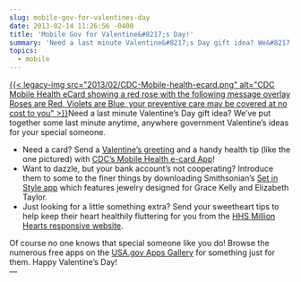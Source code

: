 ```yaml
---
slug: mobile-gov-for-valentines-day
date: 2013-02-14 11:26:56 -0400
title: 'Mobile Gov for Valentine&#8217;s Day!'
summary: 'Need a last minute Valentine&#8217;s Day gift idea? We&#8217;ve put together some last minute anytime, anywhere government Valentine&#8217;s ideas for your special'
topics:
  - mobile
---
```


[{{< legacy-img src="2013/02/CDC-Mobile-health-ecard.png" alt="CDC Mobile Health eCard showing a red rose with the following message overlay Roses are Red, Violets are Blue, your preventive care may be covered at no cost to you" >}}](https://s3.amazonaws.com/digitalgov/_legacy-img/2013/02/CDC-Mobile-health-ecard.png)Need a last minute Valentine&#8217;s Day gift idea? We&#8217;ve put together some last minute anytime, anywhere government Valentine&#8217;s ideas for your special someone.

  * Need a card? Send a [Valentine&#8217;s greeting](http://t.cdc.gov/ecards/browse.aspx?category=216) and a handy health tip (like the one pictured) with [CDC&#8217;s Mobile Health e-card App](http://www.cdc.gov/mobile/iPhoneApps/promos/mobile_applications.html)!
  * Want to dazzle,  but your bank account&#8217;s not cooperating? Introduce them to some to the finer things by downloading Smithsonian&#8217;s [Set in Style app](http://staging.apps.usa.gov/set-in-style.shtml) which features jewelry designed for Grace Kelly and Elizabeth Taylor.
  * Just looking for a little something extra? Send your sweetheart tips to help keep their heart healthily fluttering for you from the [HHS Million Hearts responsive website](http://millionhearts.hhs.gov/index.html).

<div>
  Of course no one knows that special someone like you do! Browse the numerous free apps on the <a href="http://apps.usa.gov/">USA.gov Apps Gallery</a> for something  just for them. Happy Valentine&#8217;s Day!
</div>

<div>
  &#8212;
</div>